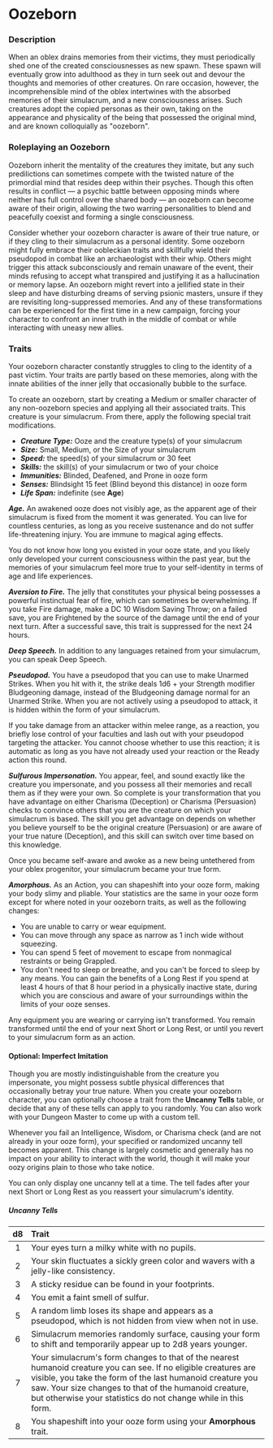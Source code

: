 # Oozeborn

### Description

When an oblex drains memories from their victims, they must periodically shed one of the created consciousnesses as new spawn. These spawn will eventually grow into adulthood as they in turn seek out and devour the thoughts and memories of other creatures. On rare occasion, however, the incomprehensible mind of the oblex intertwines with the absorbed memories of their simulacrum, and a new consciousness arises. Such creatures adopt the copied personas as their own, taking on the appearance and physicality of the being that possessed the original mind, and are known colloquially as "oozeborn".

### Roleplaying an Oozeborn

Oozeborn inherit the mentality of the creatures they imitate, but any such predilictions can sometimes compete with the twisted nature of the primordial mind that resides deep within their psyches. Though this often results in conflict — a psychic battle between opposing minds where neither has full control over the shared body — an oozeborn can become aware of their origin, allowing the two warring personalities to blend and peacefully coexist and forming a single consciousness.

Consider whether your oozeborn character is aware of their true nature, or if they cling to their simulacrum as a personal identity. Some oozeborn might fully embrace their oobleckian traits and skillfully wield their pseudopod in combat like an archaeologist with their whip. Others might trigger this attack subconsciously and remain unaware of the event, their minds refusing to accept what transpired and justifying it as a hallucination or memory lapse. An oozeborn might revert into a jellified state in their sleep and have disturbing dreams of serving psionic masters, unsure if they are revisiting long-suppressed memories. And any of these transformations can be experienced for the first time in a new campaign, forcing your character to confront an inner truth in the middle of combat or while interacting with uneasy new allies.

### Traits

Your oozeborn character constantly struggles to cling to the identity of a past victim. Your traits are partly based on these memories, along with the innate abilities of the inner jelly that occasionally bubble to the surface.

To create an oozeborn, start by creating a Medium or smaller character of any non-oozeborn species and applying all their associated traits. This creature is your simulacrum. From there, apply the following special trait modifications.

- _**Creature Type:**_ Ooze and the creature type(s) of your simulacrum
- _**Size:**_ Small, Medium, or the Size of your simulacrum
- _**Speed:**_ the speed(s) of your simulacrum or 30 feet
- _**Skills:**_ the skill(s) of your simulacrum or two of your choice
- _**Immunities:**_ Blinded, Deafened, and Prone in ooze form
- _**Senses:**_ Blindsight 15 feet (Blind beyond this distance) in ooze form
- _**Life Span:**_ indefinite (see **Age**)

_**Age.**_ An awakened ooze does not visibly age, as the apparent age of their simulacrum is fixed from the moment it was generated. You can live for countless centuries, as long as you receive sustenance and do not suffer life-threatening injury. You are immune to magical aging effects.

You do not know how long you existed in your ooze state, and you likely only developed your current consciousness within the past year, but the memories of your simulacrum feel more true to your self-identity in terms of age and life experiences.

_**Aversion to Fire.**_ The jelly that constitutes your physical being possesses a powerful instinctual fear of fire, which can sometimes be overwhelming. If you take Fire damage, make a DC 10 Wisdom Saving Throw; on a failed save, you are Frightened by the source of the damage until the end of your next turn. After a successful save, this trait is suppressed for the next 24 hours.

_**Deep Speech.**_ In addition to any languages retained from your simulacrum, you can speak Deep Speech.

_**Pseudopod.**_ You have a pseudopod that you can use to make Unarmed Strikes. When you hit with it, the strike deals 1d6 + your Strength modifier Bludgeoning damage, instead of the Bludgeoning damage normal for an Unarmed Strike. When you are not actively using a pseudopod to attack, it is hidden within the form of your simulacrum.

If you take damage from an attacker within melee range, as a reaction, you briefly lose control of your faculties and lash out with your pseudopod targeting the attacker. You cannot choose whether to use this reaction; it is automatic as long as you have not already used your reaction or the Ready action this round.

_**Sulfurous Impersonation.**_ You appear, feel, and sound exactly like the creature you impersonate, and you possess all their memories and recall them as if they were your own. So complete is your transformation that you have advantage on either Charisma (Deception) or Charisma (Persuasion) checks to convince others that you are the creature on which your simulacrum is based. The skill you get advantage on depends on whether you believe yourself to be the original creature (Persuasion) or are aware of your true nature (Deception), and this skill can switch over time based on this knowledge.

Once you became self-aware and awoke as a new being untethered from your oblex progenitor, your simulacrum became your true form.

_**Amorphous.**_ As an Action, you can shapeshift into your ooze form, making your body slimy and pliable. Your statistics are the same in your ooze form except for where noted in your oozeborn traits, as well as the following changes:

- You are unable to carry or wear equipment.
- You can move through any space as narrow as 1 inch wide without squeezing.
- You can spend 5 feet of movement to escape from nonmagical restraints or being Grappled.
- You don't need to sleep or breathe, and you can't be forced to sleep by any means. You can gain the benefits of a Long Rest if you spend at least 4 hours of that 8 hour period in a physically inactive state, during which you are conscious and aware of your surroundings within the limits of your ooze senses.

Any equipment you are wearing or carrying isn't transformed. You remain transformed until the end of your next Short or Long Rest, or until you revert to your simulacrum form as an action.

#### Optional: Imperfect Imitation

Though you are mostly indistinguishable from the creature you impersonate, you might possess subtle physical differences that occasionally betray your true nature. When you create your oozeborn character, you can optionally choose a trait from the **Uncanny Tells** table, or decide that any of these tells can apply to you randomly. You can also work with your Dungeon Master to come up with a custom tell.

Whenever you fail an Intelligence, Wisdom, or Charisma check (and are not already in your ooze form), your specified or randomized uncanny tell becomes apparent. This change is largely cosmetic and generally has no impact on your ability to interact with the world, though it will make your oozy origins plain to those who take notice.

You can only display one uncanny tell at a time. The tell fades after your next Short or Long Rest as you reassert your simulacrum's identity.

##### Uncanny Tells

| d8 | Trait |
|:-:|:-|
| 1 | Your eyes turn a milky white with no pupils. |
| 2 | Your skin fluctuates a sickly green color and wavers with a jelly-like consistency. |
| 3 | A sticky residue can be found in your footprints. |
| 4 | You emit a faint smell of sulfur. |
| 5 | A random limb loses its shape and appears as a pseudopod, which is not hidden from view when not in use. |
| 6 | Simulacrum memories randomly surface, causing your form to shift and temporarily appear up to 2d8 years younger. |
| 7 | Your simulacrum's form changes to that of the nearest humanoid creature you can see. If no eligible creatures are visible, you take the form of the last humanoid creature you saw. Your size changes to that of the humanoid creature, but otherwise your statistics do not change while in this form. |
| 8 | You shapeshift into your ooze form using your **Amorphous** trait. |
